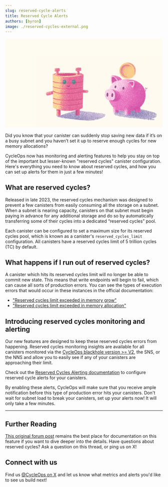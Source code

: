 ```yaml
---
slug: reserved-cycle-alerts 
title: Reserved Cycle Alerts 
authors: [byron]
image: ./reserved-cycles-external.png
---
```


[![](./reserved-cycles-internal.png)](/changelog/reserved-cycle-alerts)

Did you know that your canister can suddenly stop saving new data if it’s on a busy subnet and you haven’t set it up to reserve enough cycles for new memory allocations?

CycleOps now has monitoring and alerting features to help you stay on top of the important but lesser-known "reserved cycles" canister configuration. Here's everything you need to know about reserved cycles, and how you can set up alerts for them in just a few minutes!

<!-- truncate -->

## What are reserved cycles?

Released in late 2023, the reserved cycles mechanism was designed to prevent a few canisters from easily consuming all the storage on a subnet. When a subnet is nearing capacity, canisters on that subnet must begin paying in advance for any additional storage and do so by automatically transferring some of their cycles into a dedicated “reserved cycles” pool.

Each canister can be configured to set a maximum size for its reserved cycles pool, which is known as a canister's `reserved_cycles_limit` configuration. All canisters have a reserved cycles limit of 5 trillion cycles (TC) by default.

## What happens if I run out of reserved cycles?

A canister which hits its reserved cycles limit will no longer be able to commit new state. This means that write endpoints will begin to fail, which can cause all sorts of production errors. You can see the types of execution errors that would occur in these instances in the official documentation:

- ["Reserved cycles limit exceeded in memory grow"](https://internetcomputer.org/docs/references/execution-errors#reserved-cycles-limit-exceeded-in-memory-grow)
- ["Reserved cycles limit exceeded in memory allocation"](https://internetcomputer.org/docs/references/execution-errors#reserved-cycles-limit-exceeded-in-memory-allocation)

## Introducing reserved cycles monitoring and alerting

Our new features are designed to keep these reserved cycles errors from happening. Reserved cycles monitoring insights are available for all canisters monitored via the [CycleOps blackhole version >= V2](https://github.com/cycleoperators/balanceCheckerVerification/), the SNS, or the NNS and allow you to easily see if any of your canisters are approaching their limit.

Check out the [Reserved Cycles Alerting documentation](../../docs/alerting/reserved-cycles-alerting) to configure reserved cycle alerts for your canisters.

By enabling these alerts, CycleOps will make sure that you receive ample notification before this type of production error hits your canisters. Don't wait for subnet load to break your canisters, set up your alerts now! It will only take a few minutes.

---

## Further Reading

[This original forum post](https://forum.dfinity.org/t/increasing-subnet-storage-capacity-and-introducing-resource-reservation-mechanism/23447) remains the best place for documentation on this feature if you want to dive deeper into the details. Have questions about reserved cycles? Ask a question on this thread, or ping us on X!

## Connect with us

Find us [@CycleOps on X](https://x.com/CycleOps) and let us know what metrics and alerts you'd like to see us build next!